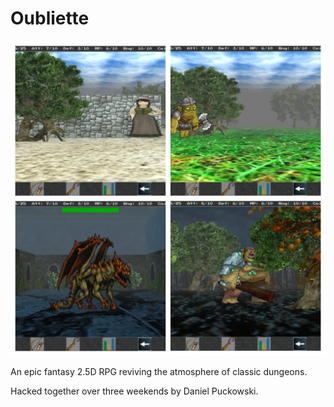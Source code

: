 # Oubliette

![Demo Image 1](https://github.com/puckowski/oubliette/blob/master/demo/Demo%20Image%201.jpg)

An epic fantasy 2.5D RPG reviving the atmosphere of classic dungeons.

Hacked together over three weekends by Daniel Puckowski.
